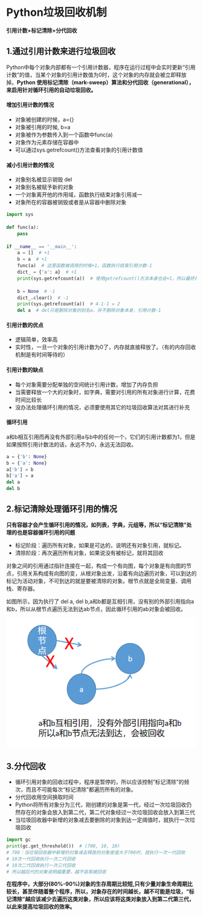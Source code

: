 # Python垃圾回收机制
**引用计数+标记清除+分代回收**
## 1.通过引用计数来进行垃圾回收
Python中每个对象内部都有一个引用计数器，程序在运行过程中会实时更新“引用计数”的值，当某个对象的引用计数值为0时，这个对象的内存就会被立即释放掉。**Python 使用标记清除（mark-sweep）算法和分代回收（generational），来启用针对循环引用的自动垃圾回收。**
#### 增加引用计数的情况
* 对象被创建的时候，a={}
* 对象被引用的时候, b=a
* 对象被作为参数传入到一个函数中func(a)
* 对象作为元素存储在容器中
* 可以通过sys.getrefcount()方法查看对象的引用计数值

#### 减小引用计数的情况
* 对象别名被显示销毁 del
* 对象别名被赋予新的对象
* 一个对象离开他的作用域，函数执行结束对象引用减一
* 对象所在的容器被销毁或者是从容器中删除对象

```python
import sys

def func(a):
    pass

if __name__ == '__main__':
    a = []  # +1
    b = a  # +1
    func(a)  # 这里函数被调用的时候+1，函数执行结束引用计数-1
    dict_ = {'a': a}  # +1
    print(sys.getrefcount(a))  # 使用getrefcount()方法本身也会+1，所以最终打印是4

    b = None  # -1
    dict_.clear()  # -1
    print(sys.getrefcount(a))  # 4-1-1 = 2
    del a  # del只是删除对象的别名a，并不删除对象本身，引用计数-1
```

#### 引用计数的优点
* 逻辑简单，效率高
* 实时性，一旦一个对象的引用计数为0了，内存就直接释放了。（有的内存回收机制是有时间等待的）

#### 引用计数的缺点
* 每个对象需要分配单独的空间统计引用计数，增加了内存负担
* 当需要释放一个大的对象时，如字典，需要对引用的所有对象进行计算，花费时间比较长
* 没办法处理循环引用的情况，必须要使用其它的垃圾回收算法对其进行补充

#### 循环引用
a和b相互引用而再没有外部引用a与b中的任何一个，它们的引用计数都为1，但是如果按照引用计数法的话，永远不为0，永远无法回收。
```python
a = {'b': None}
b = {'a': None}
a['b'] = b
b['a'] = a
del a
del b
```

## 2.标记清除处理循环引用的情况

**只有容器才会产生循环引用的情况，如列表，字典，元组等，所以“标记清除”处理的也是容器循环引用的问题**
* 标记阶段：遍历所有对象，如果是可达的，说明还有对象引用，就标记。
* 清除阶段：再次遍历所有对象，如果说没有被标记，就将其回收

对象之间的引用通过指针连接在一起，构成一个有向图，每个对象是有向图的节点，引用关系构成有向图的变，从根对象出发，沿着有向边遍历对象，可以到达的标记为活动对象，不可到达的就是要被清除的对象。根节点就是全局变量、调用栈、寄存器。

如图所示，因为执行了 del a, del b,a和b都是互相引用，没有别的外部引用指向a和b，所以从根节点遍历无法到达ab节点，因此循环引用的ab对象会被回收。

![](../pic/python_advance/gc_1.png)

## 3.分代回收
* 循环引用对象的回收过程中，程序是暂停的，所以应该控制“标记清除”的频次，而且不可能每次“标记清除”都遍历所有的对象。
* 分代回收用空间换取时间
* Python将所有对象分为三代，刚创建的对象是第一代，经过一次垃圾回收仍然存在的对象会放入到第二代，第二代对象经过一次垃圾回收会放入到第三代
* 当垃圾回收器中新增的对象减去要删除的对象到达一定阈值时，就执行一次垃圾回收
```python
import gc
print(gc.get_threshold())  # (700, 10, 10)
# 700：当垃圾回收器中新增的对象减去释放的对象差值大于700时，就执行一次一代回收
# 10次一代回收执行一次二代回收
# 10次二代回收执行一次三代回收
# 所以越后代的对象说明越重要，越不容易被回收
```

**在程序中，大部分(80%-90%)对象的生存周期比较短,只有少量对象生命周期比较长，甚至伴随着整个程序，所以，对象存在的时间越长，越不可能是垃圾，“标记清除”越应该减少去遍历这类对象，所以应该将这类对象放入到第二代第三代，以此来提高垃圾回收的效率。**
